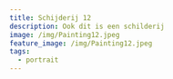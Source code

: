 ```yaml
---
title: Schijderij 12
description: Ook dit is een schilderij
image: /img/Painting12.jpeg
feature_image: /img/Painting12.jpeg
tags:
  - portrait
---
```


